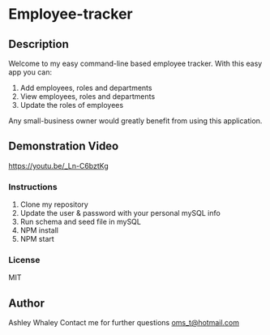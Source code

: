 # Employee-tracker

## Description
Welcome to my easy command-line based employee tracker. 
With this easy app you can:
1. Add employees, roles and departments
2. View employees, roles and departments
3. Update the roles of employees

Any small-business owner would greatly benefit from using this application.

## Demonstration Video 
https://youtu.be/_Ln-C6bztKg

### Instructions
1. Clone my repository
2. Update the user & password with your personal mySQL info
3. Run schema and seed file in mySQL
4. NPM install
5. NPM start

### License 
MIT 

## Author 
Ashley Whaley 
Contact me for further questions oms_t@hotmail.com